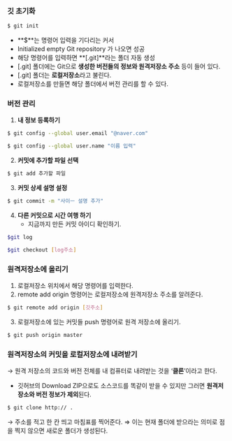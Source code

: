 ### 깃 초기화

```bash
$ git init
```

- **$**는 명령어 입력을 기다리는 커서
- Initialized empty Git repository 가 나오면 성공
- 해당 명령어를 입력하면 **[.git]**라는 폴더 자동 생성
- [.git] 폴더에는 Git으로 **생성한 버전들의 정보와 원격저장소 주소** 등이 들어 있다.
- [.git] 폴더는 **로컬저장소**라고 불린다.
- 로컬저장소를 만들면 해당 폴더에서 버전 관리를 할 수 있다.

### 버전 관리

1. **내 정보 등록하기**

```bash
$ git config --global user.email "@naver.com"

$ git config --global user.name "이름 입력"
```

2. **커밋에 추가할 파일 선택**

```bash
$ git add 추가할 파일
```

3. **커밋 상세 설명 설정**

```bash
$ git commit -m "사이ㅡ 설명 추가"
```

4. **다른 커밋으로 시간 여행 하기**
   - 지금까지 만든 커밋 아이디 확인하기.

```bash
$git log
```

```bash
$git checkout [log주소]
```

### 원격저장소에 올리기

1. 로컬저장소 위치에서 해당 명령어를 입력한다.
2. remote add origin 명령어는 로컬저장소에 원격저장소 주소를 알려준다.

```bash
$ git remote add origin [깃주소]
```

3. 로컬저장소에 있는 커밋들 push 명령어로 원격 저장소에 올리기.

```bash
$ git push origin master
```

### 원격저장소의 커밋을 로컬저장소에 내려받기

→ 원격 저장소의 코드와 버전 전체를 내 컴퓨터로 내려받는 것을 ‘**클론**’이라고 한다.

- 깃허브의 Download ZIP으로도 소스코드를 똑같이 받을 수 있지만 그러면 **원격저장소와 버전 정보가 제외**된다.

```bash
$ git clone http:// .
```

→ 주소를 적고 한 칸 띄고 마침표를 찍어준다. ⇒ 이는 현재 폴더에 받으라는 의미로 점을 찍지 않으면 새로운 폴더가 생성된다.
